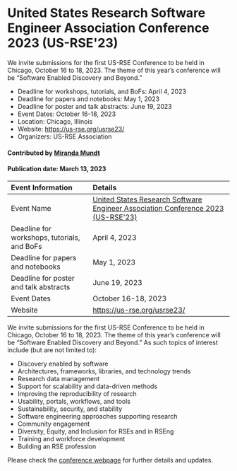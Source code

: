 # United States Research Software Engineer Association Conference 2023 (US-RSE'23)

<!-- deck text start --> 
We invite submissions for the first US-RSE Conference to be held in Chicago, October 16 to 18, 2023. The theme of this year’s conference will be “Software Enabled Discovery and Beyond.”
<!-- deck text ends -->

- Deadline for workshops, tutorials, and BoFs: April 4, 2023
- Deadline for papers and notebooks: May 1, 2023
- Deadline for poster and talk abstracts: June 19, 2023
- Event Dates: October 16-18, 2023
- Location: Chicago, Illinois
- Website: https://us-rse.org/usrse23/
- Organizers: US-RSE Association

#### Contributed by [Miranda Mundt](https://github.com/mrmundt/)

#### Publication date: March 13, 2023

Event Information | Details
:--- | :---			   
Event Name | [United States Research Software Engineer Association Conference 2023 (US-RSE'23)](https://us-rse.org/usrse23/)
Deadline for workshops, tutorials, and BoFs| April 4, 2023
Deadline for papers and notebooks| May 1, 2023
Deadline for poster and talk abstracts| June 19, 2023
Event Dates| October 16-18, 2023
Website | https://us-rse.org/usrse23/

We invite submissions for the first US-RSE Conference to be held in Chicago, October 16 to 18, 2023. The theme of this year’s conference will be “Software Enabled Discovery and Beyond.” As such topics of interest include (but are not limited to):

- Discovery enabled by software
- Architectures, frameworks, libraries, and technology trends
- Research data management
- Support for scalability and data-driven methods
- Improving the reproducibility of research
- Usability, portals, workflows, and tools
- Sustainability, security, and stability
- Software engineering approaches supporting research
- Community engagement
- Diversity, Equity, and Inclusion for RSEs and in RSEng
- Training and workforce development
- Building an RSE profession

Please check the [conference webpage](https://us-rse.org/usrse23/) for further details and updates.

<!---
Publish: yes
Pinned: no
Topics: conferences and workshops
RSS update: 2023-03-13
--->
